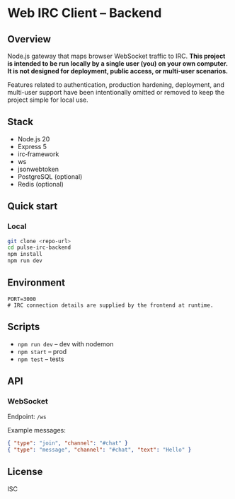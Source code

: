 
# Web IRC Client – Backend

## Overview
Node.js gateway that maps browser WebSocket traffic to IRC. **This project is intended to be run locally by a single user (you) on your own computer. It is not designed for deployment, public access, or multi-user scenarios.**

Features related to authentication, production hardening, deployment, and multi-user support have been intentionally omitted or removed to keep the project simple for local use.

## Stack
- Node.js 20
- Express 5
- irc‑framework
- ws
- jsonwebtoken
- PostgreSQL (optional)
- Redis (optional)

## Quick start

### Local
```bash
git clone <repo‑url>
cd pulse-irc-backend
npm install
npm run dev
```


<!--
### Docker
```bash
docker compose up --build
```
-->

## Environment
```
PORT=3000
# IRC connection details are supplied by the frontend at runtime.
```

## Scripts
- `npm run dev` – dev with nodemon
- `npm start` – prod
- `npm test` – tests

## API

### WebSocket
Endpoint: `/ws`

Example messages:
```json
{ "type": "join", "channel": "#chat" }
{ "type": "message", "channel": "#chat", "text": "Hello" }
```


<!--
### REST
`POST /auth/login` → `{ "token": "..." }`
-->


<!--
## Deployment
Push the Docker image to any registry or deploy to Fly.io, Render, or a VPS.
-->

## License
ISC
